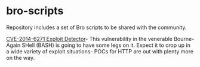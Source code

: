 bro-scripts
===========

Repository includes a set of Bro scripts to be shared with the community.

[CVE-2014-6271 Exploit Detector](https://github.com/CriticalStack/bro-scripts/tree/cve-2014-6271/bash-cve-2014-6271)- This vulnerability in the venerable Bourne-Again SHell (BASH) is going to have some legs on it.  Expect it to crop up in a wide variety of exploit situations- POCs for HTTP are out with plenty more on the way.